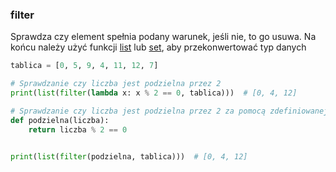### filter

Sprawdza czy element spełnia podany warunek, jeśli nie, to go usuwa.
Na końcu należy użyć funkcji [list](https://github.com/PanSzelescik/MaturaInformatyka/blob/python/docs/funkcje/list.md) lub [set](https://github.com/PanSzelescik/MaturaInformatyka/blob/python/docs/funkcje/set.md), aby przekonwertować typ danych

```python
tablica = [0, 5, 9, 4, 11, 12, 7]

# Sprawdzanie czy liczba jest podzielna przez 2
print(list(filter(lambda x: x % 2 == 0, tablica)))  # [0, 4, 12]

# Sprawdzanie czy liczba jest podzielna przez 2 za pomocą zdefiniowanej funkcji
def podzielna(liczba):
    return liczba % 2 == 0


print(list(filter(podzielna, tablica)))  # [0, 4, 12]
```